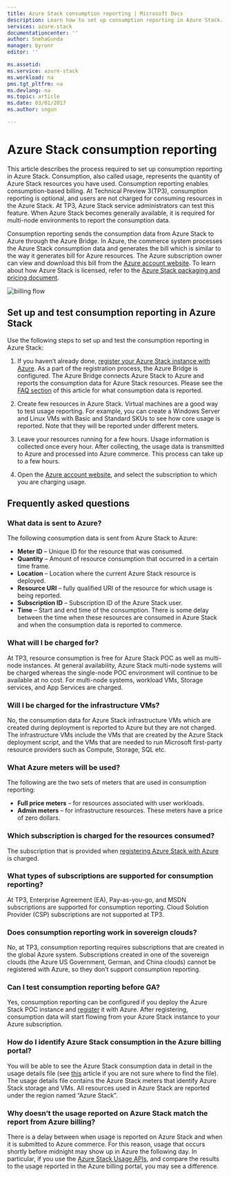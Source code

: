 ```yaml
---
title: Azure Stack consumption reporting | Microsoft Docs
description: Learn how to set up consumption reporting in Azure Stack.
services: azure-stack
documentationcenter: ''
author: SnehaGunda
manager: byronr
editor: ''

ms.assetid:
ms.service: azure-stack
ms.workload: na
pms.tgt_pltfrm: na
ms.devlang: na
ms.topic: article
ms.date: 03/01/2017
ms.author: sngun

---
```

# Azure Stack consumption reporting

This article describes the process required to set up consumption reporting in Azure Stack. Consumption, also called usage, represents the quantity of Azure Stack resources you have used. Consumption reporting enables consumption-based billing. At Technical Preview 3(TP3), consumption reporting is optional, and users are not charged for consuming resources in the Azure Stack. At TP3, Azure Stack service administrators can test this feature. When Azure Stack becomes generally available, it is required for multi-node environments to report the consumption data. 

Consumption reporting sends the consumption data from Azure Stack to Azure through the Azure Bridge. In Azure, the commerce system processes the Azure Stack consumption data and generates the bill which is similar to the way it generates bill for Azure resources. The Azure subscription owner can view and download this bill from the [Azure account website](https://account.windowsazure.com/Subscriptions). To learn about how Azure Stack is licensed, refer to the [Azure Stack packaging and pricing document](https://go.microsoft.com/fwlink/?LinkId=842847&clcid=0x409).

![billing flow](media/azure-stack-usage-reporting/billing-flow.png)

## Set up and test consumption reporting in Azure Stack

Use the following steps to set up and test the consumption reporting in Azure Stack:

1.	If you haven’t already done, [register your Azure Stack instance with Azure](azure-stack-register.md). As a part of the registration process, the Azure Bridge is configured. The Azure Bridge connects Azure Stack to Azure and reports the consumption data for Azure Stack resources. Please see the [FAQ section](#frequently-asked-questions) of this article for what consumption data is reported. 

2.	Create few resources in Azure Stack. Virtual machines are a good way to test usage reporting. For example, you can create a Windows Server and Linux VMs with Basic and Standard SKUs to see how core usage is reported. Note that they will be reported under different meters.

3.	Leave your resources running for a few hours. Usage information is collected once every hour. After collecting, the usage data is transmitted to Azure and processed into Azure commerce. This process can take up to a few hours.

4.	Open the [Azure account website](https://account.windowsazure.com/Subscriptions), and select the subscription to which you are charging usage. 
 
## Frequently asked questions

### What data is sent to Azure?

The following consumption data is sent from Azure Stack to Azure:

* **Meter ID** – Unique ID for the resource that was consumed.  
* **Quantity** – Amount of resource consumption that occurred in a certain time frame.  
* **Location** – Location where the current Azure Stack resource is deployed.  
* **Resource URI** – fully qualified URI of the resource for which usage is being reported.  
* **Subscription ID** – Subscription ID of the Azure Stack user.  
* **Time** – Start and end time of the consumption. There is some delay between the time when these resources are consumed in Azure Stack and when the consumption data is reported to commerce.  

### What will I be charged for?

At TP3, resource consumption is free for Azure Stack POC as well as multi-node instances. 
At general availability, Azure Stack multi-node systems will be charged whereas the single-node POC environment will continue to be available at no cost. For multi-node systems, workload VMs, Storage services, and App Services are charged. 

### Will I be charged for the infrastructure VMs?

No, the consumption data for Azure Stack infrastructure VMs which are created during deployment is reported to Azure but they are not charged. The infrastructure VMs include the VMs that are created by the Azure Stack deployment script, and the VMs that are needed to run Microsoft first-party resource providers   such as Compute, Storage, SQL etc.

### What Azure meters will be used?

The following are the two sets of meters that are used in consumption reporting:

* **Full price meters** – for resources associated with user workloads.  
* **Admin meters** – for infrastructure resources. These meters have a price of zero dollars.  

### Which subscription is charged for the resources consumed?

The subscription that is provided when [registering Azure Stack with Azure](azure-stack-register.md) is charged.

### What types of subscriptions are supported for consumption reporting?
 At TP3, Enterprise Agreement (EA), Pay-as-you-go, and MSDN subscriptions are supported for consumption reporting. Cloud Solution Provider (CSP) subscriptions are not  supported at TP3.    
 
### Does consumption reporting work in sovereign clouds?
No, at TP3, consumption reporting requires subscriptions that are created in the global Azure system. Subscriptions created in one of the sovereign clouds (the Azure US Government, German, and China clouds) cannot be registered with Azure, so they don’t support consumption reporting. 

### Can I test consumption reporting before GA?
Yes, consumption reporting can be configured if you deploy the Azure Stack POC instance and [register](azure-stack-register.md) it with Azure. After registering, consumption data will start flowing from your Azure Stack instance to your Azure subscription.

### How do I identify Azure Stack consumption in the Azure billing portal?
You will be able to see the Azure Stack consumption data in detail in the usage details file (see [this](https://docs.microsoft.com/en-us/azure/billing/billing-download-azure-invoice-daily-usage-date#download-usage-from-the-account-center-csv) article if you are not sure where to find the file). The usage details file contains the Azure Stack meters that identify Azure Stack storage and VMs. All resources used in Azure Stack are reported under the region named “Azure Stack”.

### Why doesn’t the usage reported on Azure Stack match the report from Azure billing?
There is a delay between when usage is reported on Azure Stack and when it is submitted to Azure commerce. For this reason, usage that occurs shortly before midnight may show up in Azure the following day. In particular, if you use the [Azure Stack Usage APIs](azure-stack-provider-resource-api.md), and compare the results to the usage reported in the Azure billing portal, you may see a difference.



